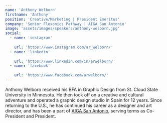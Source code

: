 ```yaml
---
name: 'Anthony Welborn'
firstname: 'Anthony'
position: 'Creative/Marketing | President Emeritus'
company: 'Senior Flexonics Pathway | AIGA San Antonio'
image: 'assets/images/speakers/anthony-welborn.jpg'
social:
  - name: 'instagram'
    
    url: 'https://www.instagram.com/ar_welborn/'
  - name: 'linkedin'
    
    url: 'https://www.linkedin.com/in/arwelborn/'
  - name: 'facebook'
    
    url: 'https://www.facebook.com/arwelborn/'
---
```


Anthony Welborn received his BFA in Graphic Design from St. Cloud State University in Minnesota. He then took off on a creative and cultural adventure and operated a graphic design studio in Spain for 12 years. Since returning to the U.S., he has continued his career as a designer and art director, and has been a part of [AIGA San Antonio](https://sanantonio.aiga.org/), serving terms as Co-President and President.
